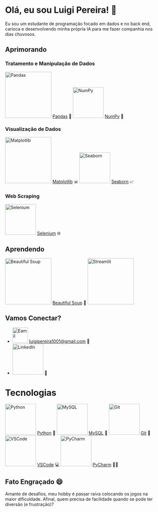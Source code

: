 # Olá, eu sou Luigi Pereira! 👋

Eu sou um estudante de programação focado em dados e no back end, carioca e desenvolvendo minha própria IA para me fazer companhia nos dias chuvosos.

## Aprimorando

### Tratamento e Manipulação de Dados
<img src="https://www.freecodecamp.org/news/content/images/2020/07/pandas-logo.png" alt="Pandas" width="150"> [Pandas](URL_DA_DESCRICAO) 🐼
<img src="https://th.bing.com/th/id/R.bcf7b3c74d00d6ed1601f4bc7bcc015d?rik=VNlW20AbtSRV2A&pid=ImgRaw&r=0" alt="NumPy" width="100"> [NumPy](URL_DA_DESCRICAO) 🔢

### Visualização de Dados
<img src="https://matplotlib.org/3.3.2/_images/sphx_glr_logos2_003.png" alt="Matplotlib" width="150"> [Matplotlib](URL_DA_DESCRICAO) 📊
<img src="https://daxg39y63pxwu.cloudfront.net/images/blog/python-data-visualization-libraries/blobid0.png" alt="Seaborn" width="100"> [Seaborn](URL_DA_DESCRICAO) 📈

### Web Scraping
<img src="https://th.bing.com/th/id/R.b016f79a04a1e0e43245dc1cde4cea97?rik=%2bQ%2bsBzqQmOdS2A&pid=ImgRaw&r=0" alt="Selenium" width="100"> [Selenium](URL_DA_DESCRICAO) 🌐

## Aprendendo

<img src="https://mb.cision.com/Public/17151/logo/8a39257b6cb72fc3_org.png" alt="Beautiful Soup" width="150"> [Beautiful Soup](URL_DA_DESCRICAO) 🍵
<img src="https://th.bing.com/th/id/R.99dbeca6804b50c5d3e22ed5b16cd0f1?rik=rUJ7QVMgUHW09A&pid=ImgRaw&r=0" alt="Streamlit" width="150">

## Vamos Conectar?

-  <img src="https://th.bing.com/th/id/R.32fac7801ccb6957ef6fd939e21da2ab?rik=TbBHHW%2fGHMDlOw&pid=ImgRaw&r=0" alt="Eamil" width="50">  luigipereira1001@gmail.com 📧
- <img src="https://th.bing.com/th/id/R.eae4d0ee63a360e0f6b0d2b151d9da34?rik=u6x6HrEDGbQC%2fQ&pid=ImgRaw&r=0" alt="LinkedIn" width="100"> 🔗

# Tecnologias

<img src="https://th.bing.com/th/id/R.9d460ec0196c99cdb14cb98647305309?rik=bAgludBfo3ziGg&pid=ImgRaw&r=0" alt="Python" width="100"> [Python](URL_DA_DESCRICAO) 🐍
<img src="https://th.bing.com/th/id/R.b6eba8a871ac74329c23476c34956333?rik=HvzKZY4W2ZYtbw&pid=ImgRaw&r=0" alt="MySQL" width="100"> [MySQL](URL_DA_DESCRICAO) 🐬
<img src="https://th.bing.com/th/id/R.303846e8cf1476d5eb5e970cbb1b4b81?rik=xBaw%2fj5bd9hMPw&riu=http%3a%2f%2fcdn.onlinewebfonts.com%2fsvg%2fimg_38917.png&ehk=V9yQc9plUYBLiMRmI49y8WrYLxYfXMiCQCdScHt6pRA%3d&risl=&pid=ImgRaw&r=0" alt="Git" width="100"> [Git](URL_DA_DESCRICAO) 🔄
<img src="https://th.bing.com/th/id/R.01d46d43618345a675b4348124ad403b?rik=NE%2fZLSJklPkUOA&pid=ImgRaw&r=0" alt="VSCode" width="100"> [VSCode](URL_DA_DESCRICAO) 💻
<img src="https://th.bing.com/th/id/R.a488b409f1acc06f092f2d9fd70e9d2d?rik=JRco9d%2bm1U8x2A&pid=ImgRaw&r=0" alt="PyCharm" width="100"> [PyCharm](URL_DA_DESCRICAO) 🐍💡

## Fato Engraçado 😄

Amante de desafios, meu hobby é passar raiva colocando os jogos na maior dificuldade. Afinal, quem precisa de facilidade quando se pode ter diversão (e frustração)?
